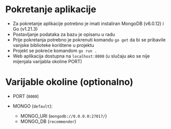 # Pokretanje aplikacije

- Za pokretanje aplikacije potrebno je imati instaliran MongoDB (v6.0.12) i Go (v1.21.3)
- Postavljanje podataka za bazu je opisanu u radu
- Prije pokretanja potrebno je pokrenuti komandu `go get` da bi se pribavile vanjske biblioteke korištene u projektu
- Projekt se pokreće komandom `go run .`
- Web aplikacija dostupna na `localhost:8000` (u slučaju ako se nije mijenjala varijabla okoline PORT)

# Varijable okoline (optionalno)
- PORT (`8000`)

- MONGO (`default`):
    - MONGO_URI (`mongodb://0.0.0.0:27017/`)
    - MONGO_DB (`recommender`)
